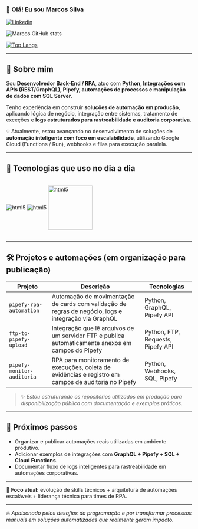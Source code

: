 ### 👋 Olá! Eu sou **Marcos Silva**

[![Linkedin](https://img.shields.io/badge/LinkedIn-0077B5?style=for-the-badge&logo=linkedin&logoColor=white)](https://www.linkedin.com/in/marcos-silva-sql-python)

![Marcos GitHub stats](https://github-readme-stats.vercel.app/api?username=marcossilva8428&show_icons=true&theme=dark)

[![Top Langs](https://github-readme-stats.vercel.app/api/top-langs/?username=marcossilva8428&layout=compact)](https://github.com/anuraghazra/github-readme-stats)

---

## 🚀 Sobre mim

Sou **Desenvolvedor Back-End / RPA**, atuo com **Python, Integrações com APIs (REST/GraphQL), Pipefy, automações de processos e manipulação de dados com SQL Server**.

Tenho experiência em construir **soluções de automação em produção**, aplicando lógica de negócio, integração entre sistemas, tratamento de exceções e **logs estruturados para rastreabilidade e auditoria corporativa**.

💡 Atualmente, estou avançando no desenvolvimento de soluções de **automação inteligente com foco em escalabilidade**, utilizando Google Cloud (Functions / Run), webhooks e filas para execução paralela.

---

## 🧠 Tecnologias que uso no dia a dia

<div style="display: inline_block"><br/>
    <img align="center" alt="html5" src="https://img.shields.io/badge/Python-14354C?style=for-the-badge&logo=python&logoColor=white">
    <img align="center" alt="html5" src="https://img.shields.io/badge/Microsoft%20SQL%20Server-CC2927?style=for-the-badge&logo=microsoft%20sql%20server&logoColor=white" />
    <img align="center" alt="html5" width="120" src="https://upload.wikimedia.org/wikipedia/commons/thumb/b/bb/Pipefy-logo-black.png/120px-Pipefy-logo-black.png" />
</div><br/>

---

## 🛠️ Projetos e automações (em organização para publicação)

| Projeto | Descrição | Tecnologias |
|--------|-----------|------------|
| `pipefy-rpa-automation` | Automação de movimentação de cards com validação de regras de negócio, logs e integração via GraphQL | Python, GraphQL, Pipefy API |
| `ftp-to-pipefy-upload` | Integração que lê arquivos de um servidor FTP e publica automaticamente anexos em campos do Pipefy | Python, FTP, Requests, Pipefy API |
| `pipefy-monitor-auditoria` | RPA para monitoramento de execuções, coleta de evidências e registro em campos de auditoria no Pipefy | Python, Webhooks, SQL, Pipefy |

> ✨ *Estou estruturando os repositórios utilizados em produção para disponibilização pública com documentação e exemplos práticos.*

---

## 📌 Próximos passos

- Organizar e publicar automações reais utilizadas em ambiente produtivo.
- Adicionar exemplos de integrações com **GraphQL + Pipefy + SQL + Cloud Functions**.
- Documentar fluxo de logs inteligentes para rastreabilidade em automações corporativas.

---

🎯 **Foco atual:** evolução de skills técnicos + arquitetura de automações escaláveis + liderança técnica para times de RPA.

---

🔥 *Apaixonado pelos desafios da programação e por transformar processos manuais em soluções automatizadas que realmente geram impacto.*

